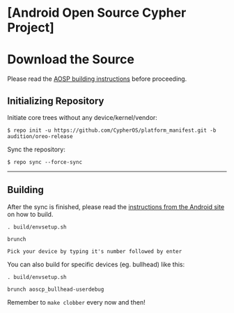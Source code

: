 [Android Open Source Cypher Project]
====================================

Download the Source
===================

Please read the [AOSP building instructions](http://source.android.com/source/index.html) before proceeding.

Initializing Repository
-----------------------

Initiate core trees without any device/kernel/vendor:

    $ repo init -u https://github.com/CypherOS/platform_manifest.git -b audition/oreo-release

Sync the repository:

    $ repo sync --force-sync

***

Building
--------

After the sync is finished, please read the [instructions from the Android site](http://s.android.com/source/building.html) on how to build.

    . build/envsetup.sh
    
    brunch
    
    Pick your device by typing it's number followed by enter

You can also build for specific devices (eg. bullhead) like this:

    . build/envsetup.sh

    brunch aoscp_bullhead-userdebug

Remember to `make clobber` every now and then!
